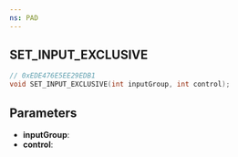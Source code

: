 ```yaml
---
ns: PAD
---
```

## SET_INPUT_EXCLUSIVE

```c
// 0xEDE476E5EE29EDB1
void SET_INPUT_EXCLUSIVE(int inputGroup, int control);
```

## Parameters
* **inputGroup**:
* **control**:
